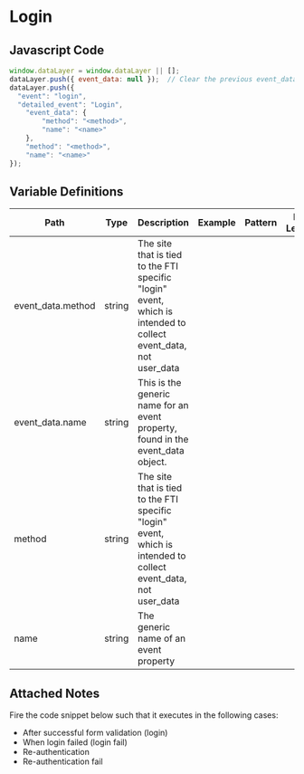 # Login

### 

## Javascript Code
```js
window.dataLayer = window.dataLayer || [];
dataLayer.push({ event_data: null });  // Clear the previous event_data object.
dataLayer.push({
  "event": "login",
  "detailed_event": "Login",
    "event_data": {
        "method": "<method>",
        "name": "<name>"
    },
    "method": "<method>",
    "name": "<name>"
});
```

## Variable Definitions

|Path|Type|Description|Example|Pattern|Min Length|Max Length|Minimum|Maximum|Multiple Of|
| --- | --- | --- | --- | --- | --- | --- | --- | --- | --- |
|event_data.method|string|The site that is tied to the FTI specific "login" event, which is intended to collect event\_data, not user\_data||||||||
|event_data.name|string|This is the generic name for an event property, found in the event\_data object.||||||||
|method|string|The site that is tied to the FTI specific "login" event, which is intended to collect event\_data, not user\_data||||||||
|name|string|The generic name of an event property||||||||

## Attached Notes

<p><span data-sheets-value="{&quot;1&quot;:2,&quot;2&quot;:&quot;Fire the code snippet below such that it executes in the following cases:\nAfter successful form validation (login)\nWhen login failed (login fail)\nRe-authentication\nRe-authentication fail&quot;}" data-sheets-userformat="{&quot;2&quot;:513,&quot;3&quot;:{&quot;1&quot;:0},&quot;12&quot;:0}">Fire the code snippet below such that it executes in the following cases:<br /></span></p>
<ul>
<li><span data-sheets-value="{&quot;1&quot;:2,&quot;2&quot;:&quot;Fire the code snippet below such that it executes in the following cases:\nAfter successful form validation (login)\nWhen login failed (login fail)\nRe-authentication\nRe-authentication fail&quot;}" data-sheets-userformat="{&quot;2&quot;:513,&quot;3&quot;:{&quot;1&quot;:0},&quot;12&quot;:0}">After successful form validation (login) </span></li>
<li><span data-sheets-value="{&quot;1&quot;:2,&quot;2&quot;:&quot;Fire the code snippet below such that it executes in the following cases:\nAfter successful form validation (login)\nWhen login failed (login fail)\nRe-authentication\nRe-authentication fail&quot;}" data-sheets-userformat="{&quot;2&quot;:513,&quot;3&quot;:{&quot;1&quot;:0},&quot;12&quot;:0}">When login failed (login fail) </span></li>
<li><span data-sheets-value="{&quot;1&quot;:2,&quot;2&quot;:&quot;Fire the code snippet below such that it executes in the following cases:\nAfter successful form validation (login)\nWhen login failed (login fail)\nRe-authentication\nRe-authentication fail&quot;}" data-sheets-userformat="{&quot;2&quot;:513,&quot;3&quot;:{&quot;1&quot;:0},&quot;12&quot;:0}">Re-authentication </span></li>
<li><span data-sheets-value="{&quot;1&quot;:2,&quot;2&quot;:&quot;Fire the code snippet below such that it executes in the following cases:\nAfter successful form validation (login)\nWhen login failed (login fail)\nRe-authentication\nRe-authentication fail&quot;}" data-sheets-userformat="{&quot;2&quot;:513,&quot;3&quot;:{&quot;1&quot;:0},&quot;12&quot;:0}">Re-authentication fail</span></li>
</ul>
